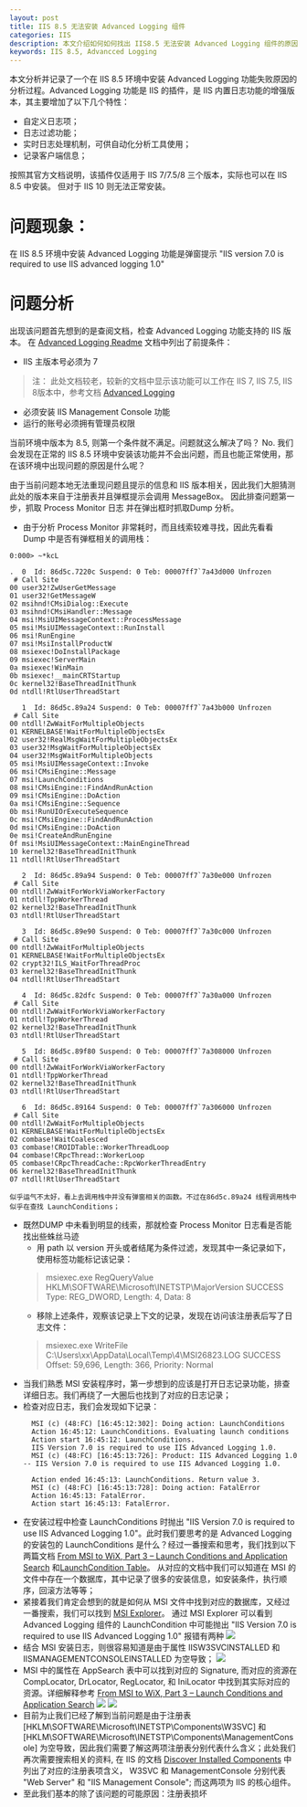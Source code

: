 ```yaml
---
layout: post
title: IIS 8.5 无法安装 Advanced Logging 组件
categories: IIS
description: 本文介绍如何如何找出 IIS8.5 无法安装 Advanced Logging 组件的原因。
keywords: IIS 8.5, Advancced Logging
---
```

本文分析并记录了一个在 IIS 8.5 环境中安装 Advanced Logging 功能失败原因的分析过程。Advanced Logging 功能是 IIS 的插件，是 IIS 内置日志功能的增强版本，其主要增加了以下几个特性：
 - 自定义日志项；
 - 日志过滤功能；
 - 实时日志处理机制，可供自动化分析工具使用；
 - 记录客户端信息；

 按照其官方文档说明，该插件仅适用于 IIS 7/7.5/8 三个版本，实际也可以在 IIS 8.5 中安装。 但对于 IIS 10 则无法正常安装。

 # 问题现象：
在 IIS 8.5 环境中安装 Advanced Logging 功能是弹窗提示 "IIS version 7.0 is required to use IIS advanced logging 1.0"
 
# 问题分析
出现该问题首先想到的是查阅文档，检查 Advanced Logging 功能支持的 IIS 版本。 在 [Advanced Logging Readme](https://docs.microsoft.com/en-us/iis/extensions/advanced-logging-module/advanced-logging-readme#installation-notes) 文档中列出了前提条件：
- IIS 主版本号必须为 7 
>注： 此处文档较老，较新的文档中显示该功能可以工作在 IIS 7, IIS 7.5, IIS 8版本中，参考文档 [Advanced Logging](https://www.iis.net/downloads/microsoft/advanced-logging)
- 必须安装 IIS Management Console 功能
- 运行的账号必须拥有管理员权限

当前环境中版本为 8.5, 则第一个条件就不满足。问题就这么解决了吗？ No. 我们会发现在正常的 IIS 8.5 环境中安装该功能并不会出问题，而且也能正常使用，那在该环境中出现问题的原因是什么呢？

由于当前问题本地无法重现问题且提示的信息和 IIS 版本相关，因此我们大胆猜测此处的版本来自于注册表并且弹框提示会调用 MessageBox。 因此排查问题第一步，抓取 Process Monitor 日志 并在弹出框时抓取Dump 分析。
- 由于分析 Process Monitor 非常耗时，而且线索较难寻找，因此先看看 Dump 中是否有弹框相关的调用栈：
```
0:000> ~*kcL

.  0  Id: 86d5c.7220c Suspend: 0 Teb: 00007ff7`7a43d000 Unfrozen
 # Call Site
00 user32!ZwUserGetMessage
01 user32!GetMessageW
02 msihnd!CMsiDialog::Execute
03 msihnd!CMsiHandler::Message
04 msi!MsiUIMessageContext::ProcessMessage
05 msi!MsiUIMessageContext::RunInstall
06 msi!RunEngine
07 msi!MsiInstallProductW
08 msiexec!DoInstallPackage
09 msiexec!ServerMain
0a msiexec!WinMain
0b msiexec!__mainCRTStartup
0c kernel32!BaseThreadInitThunk
0d ntdll!RtlUserThreadStart

   1  Id: 86d5c.89a24 Suspend: 0 Teb: 00007ff7`7a43b000 Unfrozen
 # Call Site
00 ntdll!ZwWaitForMultipleObjects
01 KERNELBASE!WaitForMultipleObjectsEx
02 user32!RealMsgWaitForMultipleObjectsEx
03 user32!MsgWaitForMultipleObjectsEx
04 user32!MsgWaitForMultipleObjects
05 msi!MsiUIMessageContext::Invoke
06 msi!CMsiEngine::Message
07 msi!LaunchConditions
08 msi!CMsiEngine::FindAndRunAction
09 msi!CMsiEngine::DoAction
0a msi!CMsiEngine::Sequence
0b msi!RunUIOrExecuteSequence
0c msi!CMsiEngine::FindAndRunAction
0d msi!CMsiEngine::DoAction
0e msi!CreateAndRunEngine
0f msi!MsiUIMessageContext::MainEngineThread
10 kernel32!BaseThreadInitThunk
11 ntdll!RtlUserThreadStart

   2  Id: 86d5c.89a94 Suspend: 0 Teb: 00007ff7`7a30e000 Unfrozen
 # Call Site
00 ntdll!ZwWaitForWorkViaWorkerFactory
01 ntdll!TppWorkerThread
02 kernel32!BaseThreadInitThunk
03 ntdll!RtlUserThreadStart

   3  Id: 86d5c.89e90 Suspend: 0 Teb: 00007ff7`7a30c000 Unfrozen
 # Call Site
00 ntdll!ZwWaitForMultipleObjects
01 KERNELBASE!WaitForMultipleObjectsEx
02 crypt32!ILS_WaitForThreadProc
03 kernel32!BaseThreadInitThunk
04 ntdll!RtlUserThreadStart

   4  Id: 86d5c.82dfc Suspend: 0 Teb: 00007ff7`7a30a000 Unfrozen
 # Call Site
00 ntdll!ZwWaitForWorkViaWorkerFactory
01 ntdll!TppWorkerThread
02 kernel32!BaseThreadInitThunk
03 ntdll!RtlUserThreadStart

   5  Id: 86d5c.89f80 Suspend: 0 Teb: 00007ff7`7a308000 Unfrozen
 # Call Site
00 ntdll!ZwWaitForWorkViaWorkerFactory
01 ntdll!TppWorkerThread
02 kernel32!BaseThreadInitThunk
03 ntdll!RtlUserThreadStart

   6  Id: 86d5c.89164 Suspend: 0 Teb: 00007ff7`7a306000 Unfrozen
 # Call Site
00 ntdll!ZwWaitForMultipleObjects
01 KERNELBASE!WaitForMultipleObjectsEx
02 combase!WaitCoalesced
03 combase!CROIDTable::WorkerThreadLoop
04 combase!CRpcThread::WorkerLoop
05 combase!CRpcThreadCache::RpcWorkerThreadEntry
06 kernel32!BaseThreadInitThunk
07 ntdll!RtlUserThreadStart

似乎运气不太好，看上去调用栈中并没有弹窗相关的函数。不过在86d5c.89a24 线程调用栈中似乎在查找 LaunchConditions；
```
- 既然DUMP 中未看到明显的线索，那就检查 Process Monitor 日志看是否能找出些蛛丝马迹
  - 用 path 以 version 开头或者结尾为条件过滤，发现其中一条记录如下，使用标签功能标记该记录：
  >msiexec.exe	RegQueryValue	HKLM\SOFTWARE\Microsoft\INETSTP\MajorVersion	SUCCESS	Type: REG_DWORD, Length: 4, Data: 8	
  - 移除上述条件，观察该记录上下文的记录，发现在访问该注册表后写了日志文件：
  >msiexec.exe	WriteFile	C:\Users\xx\AppData\Local\Temp\4\MSI26823.LOG	SUCCESS	Offset: 59,696, Length: 366, Priority: Normal	
- 当我们熟悉 MSI 安装程序时，第一步想到的应该是打开日志记录功能，排查详细日志。我们再绕了一大圈后也找到了对应的日志记录；
- 检查对应日志，我们会发现如下记录：
  ```
    MSI (c) (48:FC) [16:45:12:302]: Doing action: LaunchConditions
    Action 16:45:12: LaunchConditions. Evaluating launch conditions
    Action start 16:45:12: LaunchConditions.
    IIS Version 7.0 is required to use IIS Advanced Logging 1.0.
    MSI (c) (48:FC) [16:45:13:726]: Product: IIS Advanced Logging 1.0 -- IIS Version 7.0 is required to use IIS Advanced Logging 1.0.

    Action ended 16:45:13: LaunchConditions. Return value 3.
    MSI (c) (48:FC) [16:45:13:728]: Doing action: FatalError
    Action 16:45:13: FatalError. 
    Action start 16:45:13: FatalError.
   ```
- 在安装过程中检查 LaunchConditions 时抛出 "IIS Version 7.0 is required to use IIS Advanced Logging 1.0"。此时我们要思考的是 Advanced Logging 的安装包的 LaunchConditions 是什么？经过一番搜索和思考，我们找到以下两篇文档 [From MSI to WiX, Part 3 – Launch Conditions and Application Search](https://blogs.technet.microsoft.com/alexshev/2008/02/10/from-msi-to-wix-part-3-launch-conditions-and-application-search/) 和[LaunchCondition Table](https://docs.microsoft.com/en-us/windows/win32/msi/launchcondition-table)。 从对应的文档中我们可以知道在 MSI 的文件中存在一个数据库，其中记录了很多的安装信息，如安装条件，执行顺序，回滚方法等等；
- 紧接着我们肯定会想到的就是如何从 MSI 文件中找到对应的数据库，又经过一番搜索，我们可以找到 [MSI Explorer](https://blogs.technet.microsoft.com/sateesh-arveti/2010/11/20/msi-explorer/)。 通过 MSI Explorer 可以看到 Advanced Logging 组件的 LaunchCondition 中可能抛出 "IIS Version 7.0 is required to use IIS Advanced Logging 1.0" 报错有两种
  ![](https://crushonme-1256821258.cos.ap-shanghai.myqcloud.com/LaunchCondition.png)
- 结合 MSI 安装日志，则很容易知道是由于属性 IISW3SVCINSTALLED 和 IISMANAGEMENTCONSOLEINSTALLED 为空导致； ![](https://crushonme-1256821258.cos.ap-shanghai.myqcloud.com/AdvancedLoggingMSILog.png)
- MSI 中的属性在 AppSearch 表中可以找到对应的 Signature, 而对应的资源在  CompLocator, DrLocator, RegLocator, 和 IniLocator  中找到其实际对应的资源。详细解释参考 [From MSI to WiX, Part 3 – Launch Conditions and Application Search](https://blogs.technet.microsoft.com/alexshev/2008/02/10/from-msi-to-wix-part-3-launch-conditions-and-application-search/)
  ![](https://crushonme-1256821258.cos.ap-shanghai.myqcloud.com/AppSearch.png)
  ![](https://crushonme-1256821258.cos.ap-shanghai.myqcloud.com/RegLocator.png)
- 目前为止我们已经了解到当前问题是由于注册表 [HKLM\SOFTWARE\Microsoft\INETSTP\Components\W3SVC] 和 [HKLM\SOFTWARE\Microsoft\INETSTP\Components\ManagementConsole] 为空导致，因此我们需要了解这两项注册表分别代表什么含义；此处我们再次需要搜索相关的资料, 在 IIS 的文档 [Discover Installed Components](https://docs.microsoft.com/en-us/iis/install/installing-iis-7/discover-installed-components) 中列出了对应的注册表项含义， W3SVC 和 ManagementConsole 分别代表 "Web Server" 和 "IIS Management Console"; 而这两项为 IIS 的核心组件。
- 至此我们基本的除了该问题的可能原因：注册表损坏
  